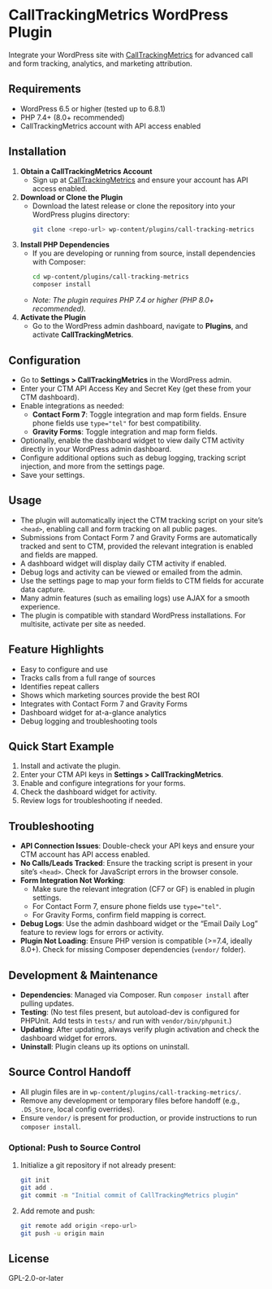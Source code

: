 # CallTrackingMetrics WordPress Plugin

Integrate your WordPress site with [CallTrackingMetrics](https://calltrackingmetrics.com) for advanced call and form tracking, analytics, and marketing attribution.

## Requirements

- WordPress 6.5 or higher (tested up to 6.8.1)
- PHP 7.4+ (8.0+ recommended)
- CallTrackingMetrics account with API access enabled

## Installation

1. **Obtain a CallTrackingMetrics Account**
   - Sign up at [CallTrackingMetrics](https://calltrackingmetrics.com) and ensure your account has API access enabled.
2. **Download or Clone the Plugin**
   - Download the latest release or clone the repository into your WordPress plugins directory:
     ```sh
     git clone <repo-url> wp-content/plugins/call-tracking-metrics
     ```
3. **Install PHP Dependencies**
   - If you are developing or running from source, install dependencies with Composer:
     ```sh
     cd wp-content/plugins/call-tracking-metrics
     composer install
     ```
   - *Note: The plugin requires PHP 7.4 or higher (PHP 8.0+ recommended).*
4. **Activate the Plugin**
   - Go to the WordPress admin dashboard, navigate to **Plugins**, and activate **CallTrackingMetrics**.

## Configuration

- Go to **Settings > CallTrackingMetrics** in the WordPress admin.
- Enter your CTM API Access Key and Secret Key (get these from your CTM dashboard).
- Enable integrations as needed:
  - **Contact Form 7**: Toggle integration and map form fields. Ensure phone fields use `type="tel"` for best compatibility.
  - **Gravity Forms**: Toggle integration and map form fields.
- Optionally, enable the dashboard widget to view daily CTM activity directly in your WordPress admin dashboard.
- Configure additional options such as debug logging, tracking script injection, and more from the settings page.
- Save your settings.

## Usage

- The plugin will automatically inject the CTM tracking script on your site’s `<head>`, enabling call and form tracking on all public pages.
- Submissions from Contact Form 7 and Gravity Forms are automatically tracked and sent to CTM, provided the relevant integration is enabled and fields are mapped.
- A dashboard widget will display daily CTM activity if enabled.
- Debug logs and activity can be viewed or emailed from the admin.
- Use the settings page to map your form fields to CTM fields for accurate data capture.
- Many admin features (such as emailing logs) use AJAX for a smooth experience.
- The plugin is compatible with standard WordPress installations. For multisite, activate per site as needed.

## Feature Highlights

- Easy to configure and use
- Tracks calls from a full range of sources
- Identifies repeat callers
- Shows which marketing sources provide the best ROI
- Integrates with Contact Form 7 and Gravity Forms
- Dashboard widget for at-a-glance analytics
- Debug logging and troubleshooting tools

## Quick Start Example

1. Install and activate the plugin.
2. Enter your CTM API keys in **Settings > CallTrackingMetrics**.
3. Enable and configure integrations for your forms.
4. Check the dashboard widget for activity.
5. Review logs for troubleshooting if needed.

## Troubleshooting

- **API Connection Issues**: Double-check your API keys and ensure your CTM account has API access enabled.
- **No Calls/Leads Tracked**: Ensure the tracking script is present in your site’s `<head>`. Check for JavaScript errors in the browser console.
- **Form Integration Not Working**:
  - Make sure the relevant integration (CF7 or GF) is enabled in plugin settings.
  - For Contact Form 7, ensure phone fields use `type="tel"`.
  - For Gravity Forms, confirm field mapping is correct.
- **Debug Logs**: Use the admin dashboard widget or the “Email Daily Log” feature to review logs for errors or activity.
- **Plugin Not Loading**: Ensure PHP version is compatible (>=7.4, ideally 8.0+). Check for missing Composer dependencies (`vendor/` folder).

## Development & Maintenance

- **Dependencies**: Managed via Composer. Run `composer install` after pulling updates.
- **Testing**: (No test files present, but autoload-dev is configured for PHPUnit. Add tests in `tests/` and run with `vendor/bin/phpunit`.)
- **Updating**: After updating, always verify plugin activation and check the dashboard widget for errors.
- **Uninstall**: Plugin cleans up its options on uninstall.

## Source Control Handoff

- All plugin files are in `wp-content/plugins/call-tracking-metrics/`.
- Remove any development or temporary files before handoff (e.g., `.DS_Store`, local config overrides).
- Ensure `vendor/` is present for production, or provide instructions to run `composer install`.

### Optional: Push to Source Control

1. Initialize a git repository if not already present:
   ```sh
   git init
   git add .
   git commit -m "Initial commit of CallTrackingMetrics plugin"
   ```
2. Add remote and push:
   ```sh
   git remote add origin <repo-url>
   git push -u origin main
   ```

## License

GPL-2.0-or-later
